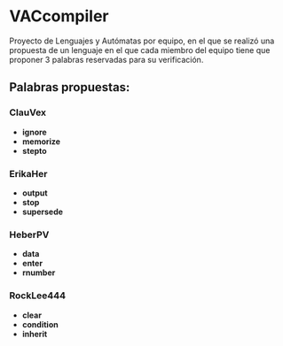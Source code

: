 # VACcompiler

Proyecto de Lenguajes y Autómatas por equipo, en el que se realizó una propuesta de un lenguaje en el que cada miembro del equipo tiene que proponer 3 palabras reservadas para su verificación.

## Palabras propuestas:

### ClauVex
*   **ignore**
*   **memorize**
*   **stepto**

### ErikaHer
*   **output**
*   **stop**
*   **supersede**

### HeberPV
*   **data**
*   **enter**
* **rnumber**

### RockLee444
*   **clear**
*   **condition**
*   **inherit**
